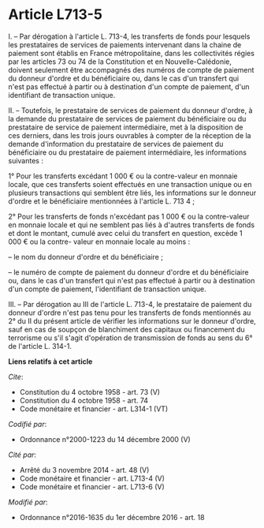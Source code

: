# Article L713-5

I. – Par dérogation à l'article L. 713-4, les transferts de fonds pour lesquels les prestataires de services de paiements
intervenant dans la chaine de paiement sont établis en France métropolitaine, dans les collectivités régies par les articles
73 ou 74 de la Constitution et en Nouvelle-Calédonie, doivent seulement être accompagnés des numéros de compte de paiement du
donneur d'ordre et du bénéficiaire ou, dans le cas d'un transfert qui n'est pas effectué à partir ou à destination d'un
compte de paiement, d'un identifiant de transaction unique. 

II. – Toutefois, le prestataire de services de paiement du donneur d'ordre, à la demande du prestataire de services de
paiement du bénéficiaire ou du prestataire de service de paiement intermédiaire, met à la disposition de ces derniers, dans
les trois jours ouvrables à compter de la réception de la demande d'information du prestataire de services de paiement du
bénéficiaire ou du prestataire de paiement intermédiaire, les informations suivantes : 

1° Pour les transferts excédant 1 000 € ou la contre-valeur en monnaie locale, que ces transferts soient effectués en une
transaction unique ou en plusieurs transactions qui semblent être liés, les informations sur le donneur d'ordre et le
bénéficiaire mentionnées à l'article L. 713 4 ; 

2° Pour les transferts de fonds n'excédant pas 1 000 € ou la contre-valeur en monnaie locale et qui ne semblent pas liés à
d'autres transferts de fonds et dont le montant, cumulé avec celui du transfert en question, excède 1 000 € ou la contre-
valeur en monnaie locale au moins : 

– le nom du donneur d'ordre et du bénéficiaire ; 

– le numéro de compte de paiement du donneur d'ordre et du bénéficiaire ou, dans le cas d'un transfert qui n'est pas effectué
à partir ou à destination d'un compte de paiement, l'identifiant de transaction unique. 

III. – Par dérogation au III de l'article L. 713-4, le prestataire de paiement du donneur d'ordre n'est pas tenu pour les
transferts de fonds mentionnés au 2° du II du présent article de vérifier les informations sur le donneur d'ordre, sauf en
cas de soupçon de blanchiment des capitaux ou financement du terrorisme ou s'il s'agit d'opération de transmission de fonds
au sens du 6° de l'article L. 314-1.

**Liens relatifs à cet article**

_Cite_:

  - Constitution du 4 octobre 1958 - art. 73 (V)
  - Constitution du 4 octobre 1958 - art. 74
  - Code monétaire et financier - art. L314-1 (VT)

_Codifié par_:

  - Ordonnance n°2000-1223 du 14 décembre 2000 (V)

_Cité par_:

  - Arrêté du 3 novembre 2014 - art. 48 (V)
  - Code monétaire et financier - art. L713-4 (V)
  - Code monétaire et financier - art. L713-6 (V)

_Modifié par_:

  - Ordonnance n°2016-1635 du 1er décembre 2016 - art. 18
